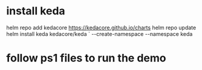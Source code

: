# install keda 
helm repo add kedacore https://kedacore.github.io/charts
helm repo update
helm install keda kedacore/keda `
--create-namespace --namespace keda

# follow ps1 files to run the demo